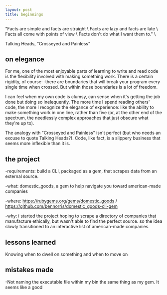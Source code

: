 ```yaml
---
layout: post
title: beginnings
---
```


"Facts are simple and facts are straight \\
Facts are lazy and facts are late \\
Facts all come with points of view \\
Facts don't do what I want them to." \\

   Talking Heads, "Crosseyed and Painless"


## on elegance

For me, one of the most enjoyable parts of learning to write and read code is the flexibility involved with making something work. There is a certain rigidity, of course--there are boundaries that will break your program every single time when crossed. But within those boundaries is a lot of freedom.      

I can feel when my own code is clumsy, can sense when it's getting the job done but doing so inelequently. The more time I spend reading others' code, the more I recognize the elegance of experience: like the ability to make something work in one line, rather than five (or, at the other end of the spectrum, the needlessly complex approaches that just obscure what they're up to).

The analogy with "Crosseyed and Painless" isn't perfect (but who needs an excuse to quote Talking Heads?). Code, like fact, is a slippery business that seems more inflexible than it is.

## the project

-requirements: build a CLI, packaged as a gem, that scrapes data from an external source.

-what: domestic_goods, a gem to help navigate you toward american-made companies

-where: https://rubygems.org/gems/domestic_goods / https://github.com/bennorris/domestic_goods-cli-gem

-why: i started the project hoping to scrape a directory of companies that manufacture ethically, but wasn't able to find the perfect source. so the idea slowly transitioned to an interactive list of american-made companies.


## lessons learned

Knowing when to dwell on something and when to move on

## mistakes made

-Not naming the executable file within my bin the same thing as my gem. It seems like a good  
